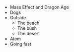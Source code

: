 * Mass Effect and Dragon Age
* Dogs
* Outside
  * The beach
  * The bush
  * The desert
* Atom
* Going fast

